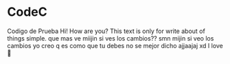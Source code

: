 # CodeC
Codigo de Prueba
Hi! How are you?
This text is only for write about of things simple.
que mas ve
miijin si ves los cambios??
smn mijin si veo los cambios yo creo q es como que tu debes no se mejor dicho ajjaajaj xd
I love :pizza:
